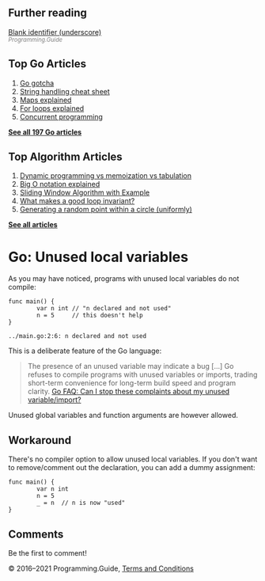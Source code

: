 <span class="underline"></span>

<span class="underline"></span>

## Further reading

[Blank identifier (underscore)](underscore.html)  
<span style="color: grey; font-style: italic; font-size: smaller">Programming.Guide</span>

## Top Go Articles

1.  [Go gotcha](go-gotcha.html)
2.  [String handling cheat sheet](string-functions-reference-cheat-sheet.html)
3.  [Maps explained](maps-explained.html)
4.  [For loops explained](for-loop.html)
5.  [Concurrent programming](go-concurrency-tutorial.html)

[**See all 197 Go articles**](index.html)

<span class="underline"></span>

## Top Algorithm Articles

1.  [Dynamic programming vs memoization vs tabulation](../dynamic-programming-vs-memoization-vs-tabulation.html)
2.  [Big O notation explained](../big-o-notation-explained.html)
3.  [Sliding Window Algorithm with Example](../sliding-window-example.html)
4.  [What makes a good loop invariant?](../what-makes-a-good-loop-invariant.html)
5.  [Generating a random point within a circle (uniformly)](../random-point-within-circle.html)

[**See all articles**](../index.html)

# Go: Unused local variables

As you may have noticed, programs with unused local variables do not compile:

    func main() {
            var n int // "n declared and not used"
            n = 5     // this doesn't help
    }

    ../main.go:2:6: n declared and not used

This is a deliberate feature of the Go language:

> The presence of an unused variable may indicate a bug \[...\] Go refuses to compile programs with unused variables or imports, trading short-term convenience for long-term build speed and program clarity. <a href="https://golang.org/doc/faq#unused_variables_and_imports" class="quote-source">Go FAQ: Can I stop these complaints about my unused variable/import?</a>

Unused global variables and function arguments are however allowed.

## Workaround

There's no compiler option to allow unused local variables. If you don't want to remove/comment out the declaration, you can add a dummy assignment:

    func main() {
            var n int
            n = 5
            _ = n  // n is now "used"
    }

## Comments

Be the first to comment!

© 2016–2021 Programming.Guide, [Terms and Conditions](../terms-and-conditions.html)
